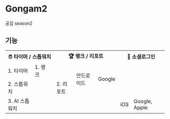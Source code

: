# Gongam2
공감 season2
## 기능
<table>
  <tr>
    <th colspan="3">⏰ 타이머 / 스톱워치</th>
    <th colspan="3">🏆 랭크 / 리포트</th>
    <th colspan="2">🔑 소셜로그인</th>
  </tr>
  <tr>
    <td>1. 타이머</td>
    <td>1. 랭크</td>
    <td></td>
    <td></td>
    <td rowspan="2">안드로이드</td>
    <td rowspan="2">Google</td>
  </tr>
  <tr>
    <td>2. 스톱워치</td>
    <td></td>
    <td></td>
    <td>2. 리포트</td>
    <td></td>
    <td></td>
  </tr>
  <tr>
    <td>3. AI 스톱워치</td>
    <td></td>
    <td></td>
    <td></td>
    <td></td>
    <td></td>
    <td>iOS</td>
    <td>Google, Apple</td>
  </tr>
</table>

